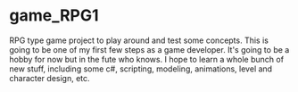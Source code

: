 # game_RPG1
RPG type game project to play around and test some concepts.
This is going to be one of my first few steps as a game developer. It's going to be a hobby for now but in the fute who knows.
I hope to learn a whole bunch of new stuff, including some c#, scripting, modeling, animations, level and character design, etc.

